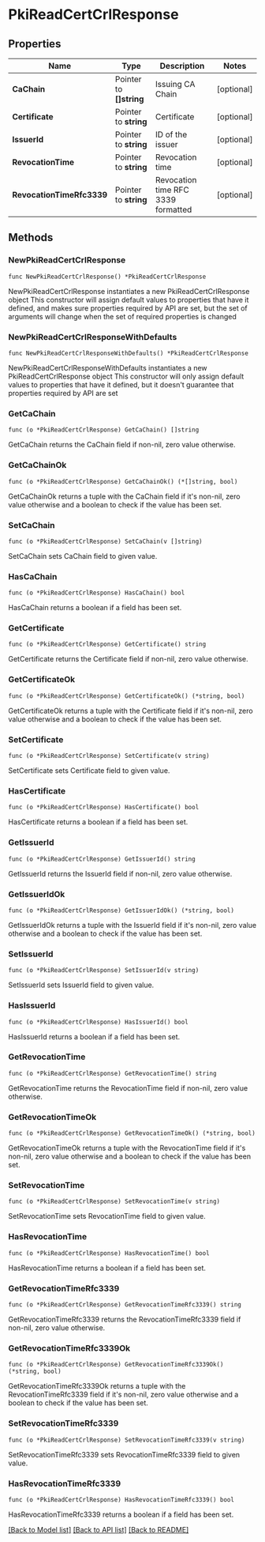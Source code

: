 # PkiReadCertCrlResponse


## Properties

Name | Type | Description | Notes
------------ | ------------- | ------------- | -------------
**CaChain** | Pointer to **[]string** | Issuing CA Chain | [optional] 
**Certificate** | Pointer to **string** | Certificate | [optional] 
**IssuerId** | Pointer to **string** | ID of the issuer | [optional] 
**RevocationTime** | Pointer to **string** | Revocation time | [optional] 
**RevocationTimeRfc3339** | Pointer to **string** | Revocation time RFC 3339 formatted | [optional] 



## Methods


### NewPkiReadCertCrlResponse

`func NewPkiReadCertCrlResponse() *PkiReadCertCrlResponse`

NewPkiReadCertCrlResponse instantiates a new PkiReadCertCrlResponse object
This constructor will assign default values to properties that have it defined,
and makes sure properties required by API are set, but the set of arguments
will change when the set of required properties is changed

### NewPkiReadCertCrlResponseWithDefaults

`func NewPkiReadCertCrlResponseWithDefaults() *PkiReadCertCrlResponse`

NewPkiReadCertCrlResponseWithDefaults instantiates a new PkiReadCertCrlResponse object
This constructor will only assign default values to properties that have it defined,
but it doesn't guarantee that properties required by API are set


### GetCaChain

`func (o *PkiReadCertCrlResponse) GetCaChain() []string`

GetCaChain returns the CaChain field if non-nil, zero value otherwise.

### GetCaChainOk

`func (o *PkiReadCertCrlResponse) GetCaChainOk() (*[]string, bool)`

GetCaChainOk returns a tuple with the CaChain field if it's non-nil, zero value otherwise
and a boolean to check if the value has been set.

### SetCaChain

`func (o *PkiReadCertCrlResponse) SetCaChain(v []string)`

SetCaChain sets CaChain field to given value.


### HasCaChain

`func (o *PkiReadCertCrlResponse) HasCaChain() bool`

HasCaChain returns a boolean if a field has been set.




### GetCertificate

`func (o *PkiReadCertCrlResponse) GetCertificate() string`

GetCertificate returns the Certificate field if non-nil, zero value otherwise.

### GetCertificateOk

`func (o *PkiReadCertCrlResponse) GetCertificateOk() (*string, bool)`

GetCertificateOk returns a tuple with the Certificate field if it's non-nil, zero value otherwise
and a boolean to check if the value has been set.

### SetCertificate

`func (o *PkiReadCertCrlResponse) SetCertificate(v string)`

SetCertificate sets Certificate field to given value.


### HasCertificate

`func (o *PkiReadCertCrlResponse) HasCertificate() bool`

HasCertificate returns a boolean if a field has been set.




### GetIssuerId

`func (o *PkiReadCertCrlResponse) GetIssuerId() string`

GetIssuerId returns the IssuerId field if non-nil, zero value otherwise.

### GetIssuerIdOk

`func (o *PkiReadCertCrlResponse) GetIssuerIdOk() (*string, bool)`

GetIssuerIdOk returns a tuple with the IssuerId field if it's non-nil, zero value otherwise
and a boolean to check if the value has been set.

### SetIssuerId

`func (o *PkiReadCertCrlResponse) SetIssuerId(v string)`

SetIssuerId sets IssuerId field to given value.


### HasIssuerId

`func (o *PkiReadCertCrlResponse) HasIssuerId() bool`

HasIssuerId returns a boolean if a field has been set.




### GetRevocationTime

`func (o *PkiReadCertCrlResponse) GetRevocationTime() string`

GetRevocationTime returns the RevocationTime field if non-nil, zero value otherwise.

### GetRevocationTimeOk

`func (o *PkiReadCertCrlResponse) GetRevocationTimeOk() (*string, bool)`

GetRevocationTimeOk returns a tuple with the RevocationTime field if it's non-nil, zero value otherwise
and a boolean to check if the value has been set.

### SetRevocationTime

`func (o *PkiReadCertCrlResponse) SetRevocationTime(v string)`

SetRevocationTime sets RevocationTime field to given value.


### HasRevocationTime

`func (o *PkiReadCertCrlResponse) HasRevocationTime() bool`

HasRevocationTime returns a boolean if a field has been set.




### GetRevocationTimeRfc3339

`func (o *PkiReadCertCrlResponse) GetRevocationTimeRfc3339() string`

GetRevocationTimeRfc3339 returns the RevocationTimeRfc3339 field if non-nil, zero value otherwise.

### GetRevocationTimeRfc3339Ok

`func (o *PkiReadCertCrlResponse) GetRevocationTimeRfc3339Ok() (*string, bool)`

GetRevocationTimeRfc3339Ok returns a tuple with the RevocationTimeRfc3339 field if it's non-nil, zero value otherwise
and a boolean to check if the value has been set.

### SetRevocationTimeRfc3339

`func (o *PkiReadCertCrlResponse) SetRevocationTimeRfc3339(v string)`

SetRevocationTimeRfc3339 sets RevocationTimeRfc3339 field to given value.


### HasRevocationTimeRfc3339

`func (o *PkiReadCertCrlResponse) HasRevocationTimeRfc3339() bool`

HasRevocationTimeRfc3339 returns a boolean if a field has been set.









[[Back to Model list]](../README.md#documentation-for-models) [[Back to API list]](../README.md#documentation-for-api-endpoints) [[Back to README]](../README.md)


